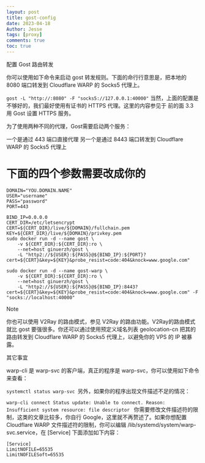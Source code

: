 ```yaml
---
layout: post
title: gost-config
date: 2023-04-18
Author: Jesse
tags: [proxy]
comments: true
toc: true
---
```


配置 Gost 路由转发

你可以使用如下命令来启动 gost 转发规则。下面的命行行意思是，把本地的 8080 端口转发到 Cloudflare WARP 的 Socks5 代理上。

`gost -L "http://:8080" -F "socks5://127.0.0.1:40000"`
当然，上面的配置是不够好的，我们最好使用有证书的 HTTPS 代理。这里的内容参见于 前的面 3.3 用 Gost 设置 HTTPS 服务。

为了使用两种不同的代理，Gost需要启动两个服务：

一个是通过 443 端口直接代理
另一个是通过 8443 端口转发到 Cloudflare WARP 的 Socks5 代理上
# 下面的四个参数需要改成你的
```
DOMAIN="YOU.DOMAIN.NAME"
USER="username"
PASS="password"
PORT=443

BIND_IP=0.0.0.0
CERT_DIR=/etc/letsencrypt
CERT=${CERT_DIR}/live/${DOMAIN}/fullchain.pem
KEY=${CERT_DIR}/live/${DOMAIN}/privkey.pem
sudo docker run -d --name gost \
    -v ${CERT_DIR}:${CERT_DIR}:ro \
    --net=host ginuerzh/gost \
    -L "http2://${USER}:${PASS}@${BIND_IP}:${PORT}?cert=${CERT}&key=${KEY}&probe_resist=code:404&knock=www.google.com"

sudo docker run -d --name gost-warp \
    -v ${CERT_DIR}:${CERT_DIR}:ro \
    --net=host ginuerzh/gost \
    -L "http2://${USER}:${PASS}@${BIND_IP}:8443?cert=${CERT}&key=${KEY}&probe_resist=code:404&knock=www.google.com" -F "socks://localhost:40000"
```
Note

你也可以使用 V2Ray 的路由模式，参见 V2Ray 的路由功能。V2Ray的路由模式就比 gost 要强很多。你还可以通过使用预定义域名列表 geolocation-cn 把其的路由转发到 Cloudflare WARP 的 Socks5 代理上，以避免你的 VPS 的 IP 被暴露。

其它事宜

warp-cli 是 warp-svc 的客户端，真正的程序是 warp-svc，你可以使用如下命令来查看：

`systemctl status warp-svc
`另外，如果你的程序出现文件描述不足的情况：

`warp-cli connect
Status update: Unable to connect. Reason: Insufficient system resource: file descriptor
`
你需要修改文件描述符的限制，这类的文章比较多，你自行 Google，这里就不再赘述了。如果你想配置 Cloudflare WARP 文件描述符的限制，你可以编辑 /lib/systemd/system/warp-svc.service，在 [Service] 下面添加如下内容：
```
[Service]
LimitNOFILE=65535
LimitNOFILESoft=65535
```
